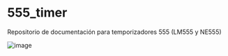 # 555_timer
Repositorio de documentación para temporizadores 555 (LM555 y NE555)

![image](https://github.com/user-attachments/assets/9cab3a1d-9a49-4ce5-8a60-291f119b0b79)

